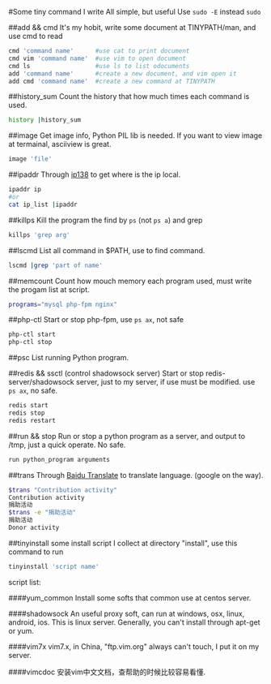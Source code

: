 #Some tiny command I write
All simple, but useful
Use `sudo -E` instead `sudo`

##add && cmd
It's my hobit, write some document at TINYPATH/man, and use cmd to read
```bash
cmd 'command name'		#use cat to print document
cmd vim 'command name'  #use vim to open document
cmd ls					#use ls to list odocuments
add 'command name'		#create a new document, and vim open it
add cmd 'command name'	#create a new command at TINYPATH
```

##history_sum
Count the history that how much times each command is used.
```bash
history |history_sum
```

##image
Get image info, Python PIL lib is needed. If you want to view image at termainal, asciiview is  great.
```bash
image 'file'
```

##ipaddr
Through [ip138](http://www.ip138.com/) to get where is the ip local.
```bash
ipaddr ip
#or
cat ip_list |ipaddr
```

##killps
Kill the program the find by `ps` (not `ps a`) and grep
```bash
killps 'grep arg'
```

##lscmd
List all command in $PATH, use to find command.
```bash
lscmd |grep 'part of name'
```

##memcount
Count how mouch memory each program used, must write the progam list at script.
```bash
programs="mysql php-fpm nginx"
```
##php-ctl
Start or stop php-fpm, use `ps ax`, not safe
```bash
php-ctl start
php-ctl stop
```

##psc
List running Python program.

##redis && ssctl (control shadowsock server)
Start or stop redis-server/shadowsock server, just to my server, if use must be modified. use `ps ax`, no safe.
```bash
redis start
redis stop
redis restart
```

##run && stop
Run or stop a python program as a server, and output to /tmp, just a quick operate. No safe.
```bash
run python_program arguments
```

##trans
Through [Baidu Translate](http://fanyi.baidu.com/) to translate language. (google on the way).
```bash
$trans "Contribution activity"
Contribution activity
捐助活动
$trans -e "捐助活动"
捐助活动
Donor activity
```

##tinyinstall
some install script I collect at directory "install", use this command to run
```bash
tinyinstall 'script name'
```
script list:

####yum_common
Install some softs that common use at centos server.

####shadowsock
An useful proxy soft, can run at windows, osx, linux, android, ios. This is linux server.
Generally, you can't install through apt-get or yum.

####vim7x
vim7.x, in China, "ftp.vim.org" always can't touch, I put it on my server.

####vimcdoc
安装vim中文文档，查帮助的时候比较容易看懂.

